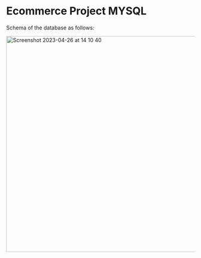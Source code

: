 # Ecommerce Project MYSQL

Schema of the database as follows:

<img width="576" alt="Screenshot 2023-04-26 at 14 10 40" src="https://user-images.githubusercontent.com/131861258/234586051-cfc69d44-711f-4cbe-87a1-419b98e95aae.png">
